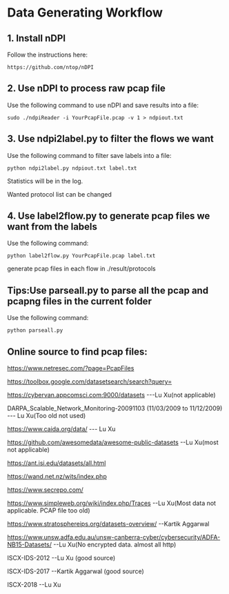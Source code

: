 # Data Generating Workflow
## 1. Install nDPI
Follow the instructions here:

```
https://github.com/ntop/nDPI
```

## 2. Use nDPI to process raw pcap file
Use the following command to use nDPI and save results into a file:

```
sudo ./ndpiReader -i YourPcapFile.pcap -v 1 > ndpiout.txt
```

## 3. Use ndpi2label.py to filter the flows we want
Use the following command to filter save labels into a file:

```
python ndpi2label.py ndpiout.txt label.txt
```

Statistics will be in the log.

Wanted protocol list can be changed

## 4. Use label2flow.py to generate pcap files we want from the labels
Use the following command: 

```
python label2flow.py YourPcapFile.pcap label.txt
```

generate pcap files in each flow in ./result/protocols

## Tips:Use parseall.py to parse all the pcap and pcapng files in the current folder
Use the following command: 

```
python parseall.py
```

## Online source to find pcap files:
https://www.netresec.com/?page=PcapFiles

https://toolbox.google.com/datasetsearch/search?query=

https://cybervan.appcomsci.com:9000/datasets    ---Lu Xu(not applicable)

DARPA_Scalable_Network_Monitoring-20091103 (11/03/2009 to 11/12/2009) --- Lu Xu(Too old not used)

https://www.caida.org/data/ --- Lu Xu

https://github.com/awesomedata/awesome-public-datasets --Lu Xu(most not applicable)

https://ant.isi.edu/datasets/all.html

https://wand.net.nz/wits/index.php

https://www.secrepo.com/

https://www.simpleweb.org/wiki/index.php/Traces --Lu Xu(Most data not applicable. PCAP file too old)

https://www.stratosphereips.org/datasets-overview/ --Kartik Aggarwal

https://www.unsw.adfa.edu.au/unsw-canberra-cyber/cybersecurity/ADFA-NB15-Datasets/ --Lu Xu(No encrypted data. almost all http)

ISCX-IDS-2012 --Lu Xu (good source)

ISCX-IDS-2017 --Kartik Aggarwal (good source)

ISCX-2018 --Lu Xu
